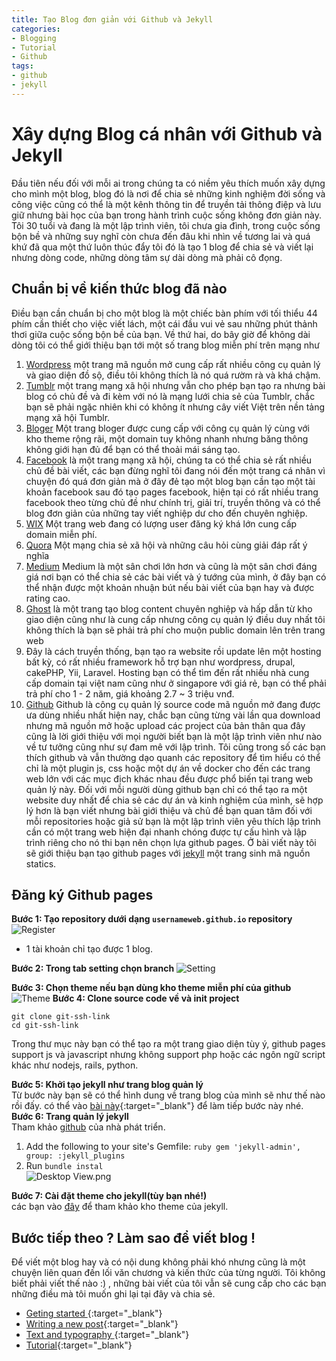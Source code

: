 ```yaml
---
title: Tạo Blog đơn giản với Github và Jekyll
categories:
- Blogging
- Tutorial
- Github
tags:
- github
- jekyll
---
```


# Xây dựng Blog cá nhân với Github và Jekyll
Đầu tiên nếu đối với mỗi ai trong chúng ta có niềm yêu thích muốn xây dựng cho mình một blog, blog đó là nơi để chia sẻ những kinh nghiệm đời sống và công việc cũng có thể là một kênh thông tin để truyền tải thông điệp và lưu giữ nhưng bài học của bạn trong hành trình cuộc sống không đơn giản này.
Tôi 30 tuổi và đang là một lập trình viên, tôi chưa gia đình, trong cuộc sống bộn bề và những suy nghĩ còn chưa đến đâu khi nhìn về tương lai và quá khứ đã qua một thứ luôn thúc đẩy tôi đó là tạo 1 blog để chia sẻ và viết lại nhưng dòng code, những dòng tâm sự dài dòng mà phải cô đọng.
## Chuẩn bị về kiến thức blog đã nào
Điều bạn cần chuẩn bị cho một blog là một chiếc bàn phím với tối thiểu 44 phím cần thiết cho việc viết lách, một cái đầu vui vẻ sau những phút thảnh thơi giữa cuộc sống bộn bề của bạn.
Về thứ hai, do bây giờ để không dài dòng tôi có thể giới thiệu bạn tới một số trang blog miễn phí trên mạng như
1. [Wordpress](https://wordpress.com/create-blog/) một trang mã nguồn mở cung cấp rất nhiều công cụ quản lý và giao diện đồ sộ, điều tôi không thích là nó quá rườm rà và khá chậm.
2. [Tumblr](https://www.tumblr.com/login) một trang mạng xã hội nhưng vẫn cho phép bạn tạo ra nhưng bài blog có chủ đề và đi kèm với nó là mạng lưới chia sẻ của Tumblr, chắc bạn sẽ phải ngặc nhiên khi có không ít nhưng cây viết Việt trên nền tảng mạng xã hội Tumblr.
3. [Bloger](https://www.blogger.com/about/?bpli=1) Một trang bloger được cung cấp với công cụ quản lý cùng với kho theme rộng rãi, một domain tuy không nhanh nhưng băng thông không giới hạn đủ để bạn có thể thoải mái sáng tạo.
4. [Facebook](https://www.facebook.com) là một trang mạng xã hội, chúng ta có thể chia sẻ rất nhiều chủ đề bài viết, các bạn đừng nghĩ tôi đang nói đến một trang cá nhân vì chuyện đó quá đơn giản mà ở đây đẻ tạo một blog bạn cần tạo một tài khoản facebook sau đó tạo pages facebook, hiện tại có rất nhiều trang facebook theo từng chủ đề như chính trị, giải trí, truyền thông và có thể blog đơn giản của những tay viết nghiệp dư cho đến chuyên nghiệp.
5. [WIX](https://users.wix.com/) Một trang web đang có lượng user đăng ký khá lớn cung cấp domain miễn phí.
6. [Quora](https://www.quora.com/) Một mạng chia sẻ xã hội và những câu hỏi cùng giải đáp rất ý nghĩa
7. [Medium](https://medium.com/) Medium là một sân chơi lớn hơn và cũng là một sân chơi đáng giá nơi bạn có thể chia sẻ các bài viết và ý tướng của mình, ở đây bạn có thể nhận được một khoản nhuận bút nếu bài viết của bạn hay và được rating cao.
8. [Ghost](https://forum.ghost.org/t/how-do-i-create-a-free-ghost-blog-on-netlify/15662) là một trang tạo blog content chuyên nghiệp và hấp dẫn từ kho giao diện cũng như là cung cấp nhưng công cụ quản lý điều duy nhất tôi không thích là bạn sẽ phải trả phí cho muộn public domain lên trên trang web
9. Đây là cách truyền thống, bạn tạo ra website rồi update lên một hosting bất kỳ, có rất nhiều framework hỗ trợ bạn như wordpress, drupal, cakePHP, Yii, Laravel. Hosting bạn có thể tìm đến rất nhiều nhà cung cấp domain tại việt nam cũng như ở singapore với giá rẻ, bạn có thể phải trả phí cho 1 - 2 năm, giá khoảng 2.7 ~ 3 triệu vnđ.
10. [Github](https://pages.github.com/) Github là công cụ quản lý source code mã nguồn mở đang được ưa dùng nhiều nhất hiện nay, chắc bạn cũng từng vài lần qua download nhưng mã nguồn mở hoặc upload các project của bản thân qua đây cũng là lời giới thiệu với mọi người biết bạn là một lập trình viên như nào về tư tưởng cũng như sự đam mê với lập trình. Tôi cũng trong số các bạn thích github và vẫn thường dạo quanh các repository  để tìm hiểu có thể chỉ là một plugin js, css hoặc một dự án về docker cho đến các trang web lớn với các mục địch khác nhau đều được phổ biến tại trang web quản lý này. Đối với mỗi người dùng github bạn chỉ có thể tạo ra một website duy nhất để chia sẻ các dự án và kinh nghiệm của mình, sẽ hợp lý hơn là bạn viết nhưng bài giới thiệu và chủ đề bạn quan tâm đối với mỗi repositories hoặc giả sử bạn là một lập trình viên yêu thích lập trình cần có một trang web hiện đại nhanh chóng được tự cấu hình và lập trình riêng cho nó thi bạn nên chọn lựa github pages. Ở bài viết này tôi sẽ giới thiệu bạn tạo github pages với [jekyll](https://jekyllrb.com/) một trang sinh mã nguồn statics.

## Đăng ký Github pages
**Bước 1: Tạo repository dưới dạng ``usernameweb.github.io`` repository**
![Register](https://i.postimg.cc/7ZfdWS4C/Screenshot-from-2020-08-03-10-23-27.png)
- 1 tài khoản chỉ tạo được 1 blog.

**Bước 2: Trong tab setting chọn branch**
![Setting](https://i.postimg.cc/C19r9xGj/repo-settings.png)

**Bước 3: Chọn theme nếu bạn dùng kho theme miễn phí của github**
![Theme](https://i.postimg.cc/cL32WY9r/launch-theme-chooser.png)
**Bước 4: Clone source code về và init project**
```console
git clone git-ssh-link
cd git-ssh-link
```
Trong thư mục này bạn có thể tạo ra một trang giao diện tùy ý, github pages support js và javascript nhưng không support php hoặc các ngôn ngữ script khác như nodejs, rails, python.

**Bước 5: Khởi tạo jekyll như trang blog quản lý**  
Từ bước này bạn  sẽ có thể hình dung về trang blog của mình sẽ như thế nào rồi đấy.
có thể vào [bài này](/posts/getting-started){:target="_blank"} để làm tiếp bước này nhé.  
**Bước 6: Trang quản lý jekyll**   
Tham khảo [github](https://github.com/jekyll/jekyll-admin) của nhà phát triển.
1.  Add the following to your site's Gemfile:
		```ruby
		gem 'jekyll-admin', group: :jekyll_plugins
		```
2.  Run ``bundle instal``  
![Desktop View.png](https://i.postimg.cc/qBy9r31t/Screenshot-from-2021-03-21-19-24-37.png)

**Bước 7: Cài đặt theme cho jekyll(tùy bạn nhé!)**  
các bạn vào [đây](http://jekyllthemes.org/) để tham khảo kho theme của jekyll.
## Bước tiếp theo ? Làm sao để viết blog !
Để viết một blog hay và có nội dung không phải khó nhưng cũng là một chuyện liên quan đến lối văn chương và kiến thức của từng người. Tôi không biết phải viết thế nào :) , những bài viết của tôi vẫn sẽ cung cấp cho các bạn những điều mà tôi muốn ghi lại tại đây và chia sẻ.
* [Geting started ](/posts/getting-started){:target="_blank"}
* [Writing a new post](/posts/write-a-new-post/){:target="_blank"}
* [Text and typography ](/posts/text-and-typography/){:target="_blank"}
* [Tutorial](/categories/tutorial/){:target="_blank"}
